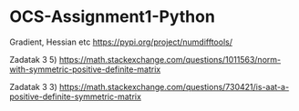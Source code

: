 # OCS-Assignment1-Python

Gradient, Hessian etc
https://pypi.org/project/numdifftools/


Zadatak 3 5)
https://math.stackexchange.com/questions/1011563/norm-with-symmetric-positive-definite-matrix

Zadatak 3 3)
https://math.stackexchange.com/questions/730421/is-aat-a-positive-definite-symmetric-matrix

